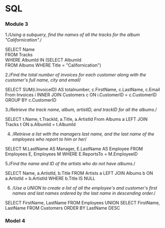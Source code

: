 # SQL
### Module 3


1./*Using a subquery, find the names of all the tracks for the album "Californication".*/


SELECT Name  
FROM Tracks  
WHERE AlbumId IN (SELECT AlbumId   
                  FROM Albums
               WHERE Title = "Californication")
               
 2./*Find the total number of invoices for each customer along with the customer's full name, city and email*/
 

SELECT SUM(i.InvoiceID) AS totalnumber, c.FirstName, c.LastName, c.Email
From Invoices i INNER JOIN Customers c
ON i.CustomerID =  c.CustomerID 
GROUP BY c.CustomerID 


3./*Retrieve the track name, album, artistID, and trackID for all the albums.*/


SELECT t.Name, t.TrackId, a.Title, a.ArtistId 
From Albums a LEFT JOIN Tracks t
ON a.AlbumId =  t.AlbumId 


4. /*Retrieve a list with the managers last name, and the last name of the employees who report to him or her*/


SELECT M.LastName AS Manager, 
       E.LastName AS Employee
FROM Employees E, Employees M 
WHERE E.ReportsTo = M.EmployeeID



5./*Find the name and ID of the artists who do not have albums.*/


SELECT Name,
       a.ArtistId,
       b.Title
FROM Artists a
LEFT JOIN Albums b
ON a.ArtistId = b.ArtistId
WHERE b.Title IS NULL


6. /*Use a UNION to create a list of all the employee's and customer's first names and last names ordered by the last name in descending order.*/


SELECT FirstName, LastName 
  FROM Employees
 UNION
SELECT FirstName, LastName
  FROM Customers
ORDER BY LastName DESC

### Model 4

